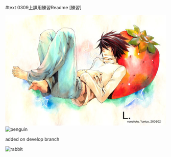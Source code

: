 #text
0309上課用練習Readme
[練習]

![strawberry L](./1669642283.jpg)
![penguin](https://assets.juksy.com/files/articles/99253/800x_100_w-5e7b6ab202092.jpg)

added on develop branch

![rabbit](https://www.twgreatdaily.com/imgs/image/169/16947129.jpg)